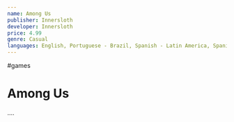 ```yaml
---
name: Among Us
publisher: Innersloth
developer: Innersloth
price: 4.99
genre: Casual
languages: English, Portuguese - Brazil, Spanish - Latin America, Spanish - Spain, Korean, Russian, French, Italian, German, Dutch, Japanese, Portuguese, Simplified Chinese, Traditional Chinese
---
```

#games

# Among Us

....